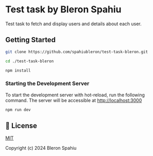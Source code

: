 # Test task by Bleron Spahiu

Test task to fetch and display users and details about each user.

## Getting Started

```bash
git clone https://github.com/spahiubleron/test-task-bleron.git

cd ./test-task-bleron

npm install
```

### Starting the Development Server

To start the development server with hot-reload, run the following command. The server will be accessible at [http://localhost:3000](http://localhost:3000)

```bash
npm run dev
```

## 📑 License
[MIT](http://opensource.org/licenses/MIT)

Copyright (c) 2024 Bleron Spahiu